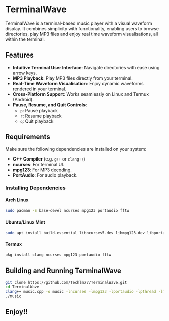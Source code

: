 # TerminalWave

TerminalWave is a terminal-based music player with a visual waveform display. It combines simplicity with functionality, enabling users to browse directories, play MP3 files and enjoy real time waveform visualisations, all within the terminal.

## Features

- **Intuitive Terminal User Interface**: Navigate directories with ease using arrow keys.
- **MP3 Playback**: Play MP3 files directly from your terminal.
- **Real-Time Waveform Visualisation**: Enjoy dynamic waveforms rendered in your terminal.
- **Cross-Platform Support**: Works seamlessly on Linux and Termux (Android).
- **Pause, Resume, and Quit Controls**:
  - `p`: Pause playback
  - `r`: Resume playback
  - `q`: Quit playback

## Requirements

Make sure the following dependencies are installed on your system:

- **C++ Compiler** (e.g. `g++` or `clang++`)
- **ncurses**: For terminal UI.
- **mpg123**: For MP3 decoding.
- **PortAudio**: For audio playback.

### Installing Dependencies

#### Arch Linux
```bash
sudo pacman -S base-devel ncurses mpg123 portaudio fftw
```

#### Ubuntu/Linux Mint
```bash
sudo apt install build-essential libncurses5-dev libmpg123-dev libportaudio2 fftw
```

#### Termux
```bash
pkg install clang ncurses mpg123 portaudio fftw
```

## Building and Running TerminalWave
```bash
git clone https://github.com/Techlm77/TerminalWave.git
cd TerminalWave
clang++ music.cpp -o music -lncurses -lmpg123 -lportaudio -lpthread -lm -lfftw3
./music
```

## Enjoy!!
